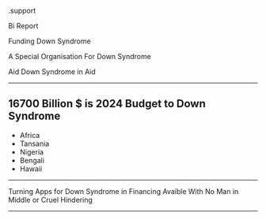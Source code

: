 .support


Bi Report


Funding Down Syndrome

A Special Organisation For Down Syndrome

Aid Down Syndrome in Aid


------
16700 Billion $ is 2024
Budget to Down Syndrome
-------

- Africa
- Tansania
- Nigeria
- Bengali
- Hawaii

----------

Turning Apps for
Down Syndrome in Financing
Avaible With No Man in Middle
or Cruel Hindering

---------

